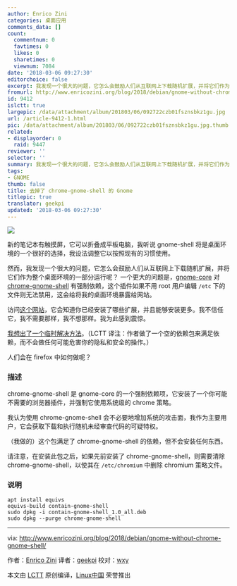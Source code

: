 ```yaml
---
author: Enrico Zini
categories: 桌面应用
comments_data: []
count:
  commentnum: 0
  favtimes: 0
  likes: 0
  sharetimes: 0
  viewnum: 7084
date: '2018-03-06 09:27:30'
editorchoice: false
excerpt: 我发现一个很大的问题，它怎么会鼓励人们从互联网上下载随机扩展，并将它们作为整个桌面环境的一部分运行呢？
fromurl: http://www.enricozini.org/blog/2018/debian/gnome-without-chrome-gnome-shell/
id: 9412
islctt: true
largepic: /data/attachment/album/201803/06/092722czb01fsznsbkz1gu.jpg
url: /article-9412-1.html
pic: /data/attachment/album/201803/06/092722czb01fsznsbkz1gu.jpg.thumb.jpg
related:
- displayorder: 0
  raid: 9447
reviewer: ''
selector: ''
summary: 我发现一个很大的问题，它怎么会鼓励人们从互联网上下载随机扩展，并将它们作为整个桌面环境的一部分运行呢？
tags:
- GNOME
thumb: false
title: 去掉了 chrome-gnome-shell 的 Gnome
titlepic: true
translator: geekpi
updated: '2018-03-06 09:27:30'
---
```


![](/data/attachment/album/201803/06/092722czb01fsznsbkz1gu.jpg)


新的笔记本有触摸屏，它可以折叠成平板电脑，我听说 gnome-shell 将是桌面环境的一个很好的选择，我设法调整它以按照现有的习惯使用。


然而，我发现一个很大的问题，它怎么会鼓励人们从互联网上下载随机扩展，并将它们作为整个桌面环境的一部分运行呢？ 一个更大的问题是，[gnome-core](https://packages.debian.org/gnome-core) 对 [chrome-gnome-shell](https://packages.debian.org/chrome-gnome-shell) 有强制依赖，这个插件如果不用 root 用户编辑 `/etc` 下的文件则无法禁用，这会给将我的桌面环境暴露给网站。


访问[这个网站](https://extensions.gnome.org/)，它会知道你已经安装了哪些扩展，并且能够安装更多。我不信任它，我不需要那样，我不想那样。我为此感到震惊。


[我想出了一个临时解决方法](https://salsa.debian.org/enrico/contain-gnome-shell)。（LCTT 译注：作者做了一个空的依赖包来满足依赖，而不会做任何可能危害你的隐私和安全的操作。）


人们会在 firefox 中如何做呢？


### 描述


chrome-gnome-shell 是 gnome-core 的一个强制依赖项，它安装了一个你可能不需要的浏览器插件，并强制它使用系统级的 chrome 策略。


我认为使用 chrome-gnome-shell 会不必要地增加系统的攻击面，我作为主要用户，它会获取下载和执行随机未经审查代码的可疑特权。


（我做的）这个包满足了 chrome-gnome-shell 的依赖，但不会安装任何东西。


请注意，在安装此包之后，如果先前安装了 chrome-gnome-shell，则需要清除 chrome-gnome-shell，以使其在 `/etc/chromium` 中删除 chromium 策略文件。


### 说明



```
apt install equivs
equivs-build contain-gnome-shell
sudo dpkg -i contain-gnome-shell_1.0_all.deb
sudo dpkg --purge chrome-gnome-shell

```



---


via: <http://www.enricozini.org/blog/2018/debian/gnome-without-chrome-gnome-shell/>


作者：[Enrico Zini](http://www.enricozini.org/) 译者：[geekpi](https://github.com/geekpi) 校对：[wxy](https://github.com/wxy)


本文由 [LCTT](https://github.com/LCTT/TranslateProject) 原创编译，[Linux中国](https://linux.cn/) 荣誉推出
